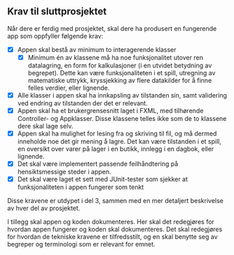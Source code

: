 ## Krav til sluttprosjektet

Når dere er ferdig med prosjektet, skal dere ha produsert en fungerende app som oppfyller følgende krav:

- [x] Appen skal bestå av minimum to interagerende klasser
  - [x] Minimum én av klassene må ha noe funksjonalitet utover ren datalagring, en form for kalkulasjoner (i en utvidet betydning av begrepet). Dette kan være funksjonaliteten i et spill, utregning av matematiske uttrykk, kryssjekking av flere datakilder for å finne felles verdier, eller lignende.
- [x] Alle klasser i appen skal ha innkapsling av tilstanden sin, samt validering ved endring av tilstanden der det er relevant.
- [x] Appen skal ha et brukergrensesnitt laget i FXML, med tilhørende Controller- og Appklasser. Disse klassene telles ikke som de to klassene dere skal lage selv.
- [x] Appen skal ha mulighet for lesing fra og skriving til fil, og må dermed inneholde noe det gir mening å lagre. Det kan være tilstanden i et spill, en oversikt over varer på lager i en butikk, innlegg i en dagbok, eller lignende.
- [x] Det skal være implementert passende feilhåndtering på hensiktsmessige steder i appen.
- [x] Det skal være laget et sett med JUnit-tester som sjekker at funksjonaliteten i appen fungerer som tenkt

Disse kravene er utdypet i del 3, sammen med en mer detaljert beskrivelse av hver del av prosjektet.

I tillegg skal appen og koden dokumenteres. Her skal det redegjøres for hvordan appen
fungerer og koden skal dokumenteres. Det skal redegjøres for hvordan de tekniske kravene
er tilfredsstilt, og en skal benytte seg av begreper og terminologi som er relevant for emnet.

